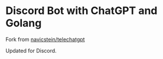 # Discord Bot with ChatGPT and Golang

Fork from [navicstein/telechatgpt](https://github.com/navicstein/telechatgpt)

Updated for Discord.